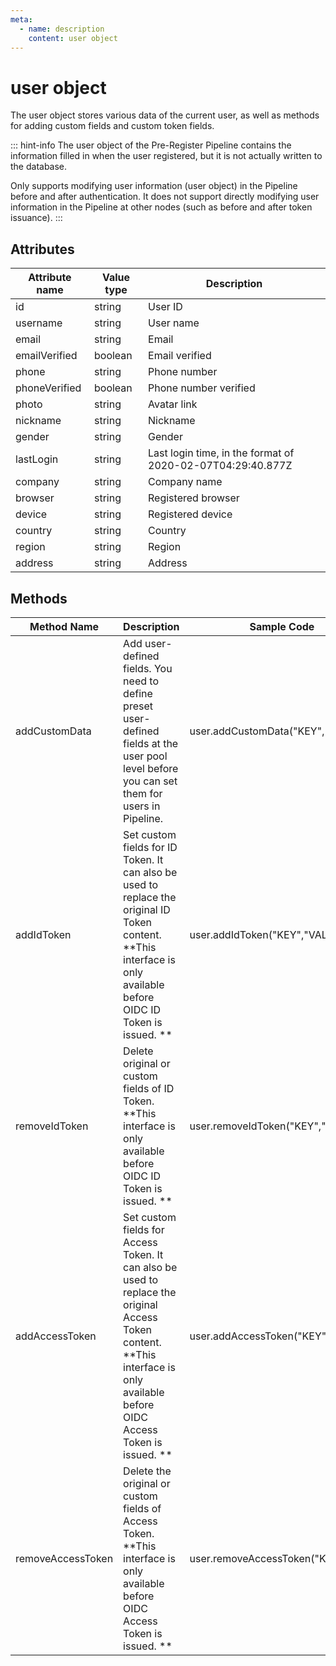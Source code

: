 ```yaml
---
meta:
  - name: description
    content: user object
---
```


# user object

<LastUpdated/>

The user object stores various data of the current user, as well as methods for adding custom fields and custom token fields.

::: hint-info
The user object of the Pre-Register Pipeline contains the information filled in when the user registered, but it is not actually written to the database.

Only supports modifying user information (user object) in the Pipeline before and after authentication. It does not support directly modifying user information in the Pipeline at other nodes (such as before and after token issuance).
:::

## Attributes

| Attribute name | Value type | Description |
| -------------- | ------- | --------------------------------------------- |
| id | string | User ID |
| username | string | User name |
| email | string | Email |
| emailVerified | boolean | Email verified |
| phone | string | Phone number |
| phoneVerified | boolean | Phone number verified |
| photo | string | Avatar link |
| nickname | string | Nickname |
| gender | string | Gender |
| lastLogin | string | Last login time, in the format of 2020-02-07T04:29:40.877Z |
| company | string | Company name |
| browser | string | Registered browser |
| device | string | Registered device |
| country | string | Country |
| region | string | Region |
| address | string | Address |

## Methods

| Method Name | Description | Sample Code |
| ----------------- | ----------------------------------------------------------------------------------------------------------------- | ---------------------------------- |
| addCustomData | Add user-defined fields. You need to define preset user-defined fields at the user pool level before you can set them for users in Pipeline. | ​​user.addCustomData("KEY", "VALUE") |
| addIdToken | Set custom fields for ID Token. It can also be used to replace the original ID Token content. **This interface is only available before OIDC ID Token is issued. ** | user.addIdToken("KEY","VALUE") |
| removeIdToken | Delete original or custom fields of ID Token. **This interface is only available before OIDC ID Token is issued. ** | user.removeIdToken("KEY","VALUE") |
| addAccessToken | Set custom fields for Access Token. It can also be used to replace the original Access Token content. **This interface is only available before OIDC Access Token is issued. ** | user.addAccessToken("KEY","VALUE") |
| removeAccessToken | Delete the original or custom fields of Access Token. **This interface is only available before OIDC Access Token is issued. ** | user.removeAccessToken("KEY") |
